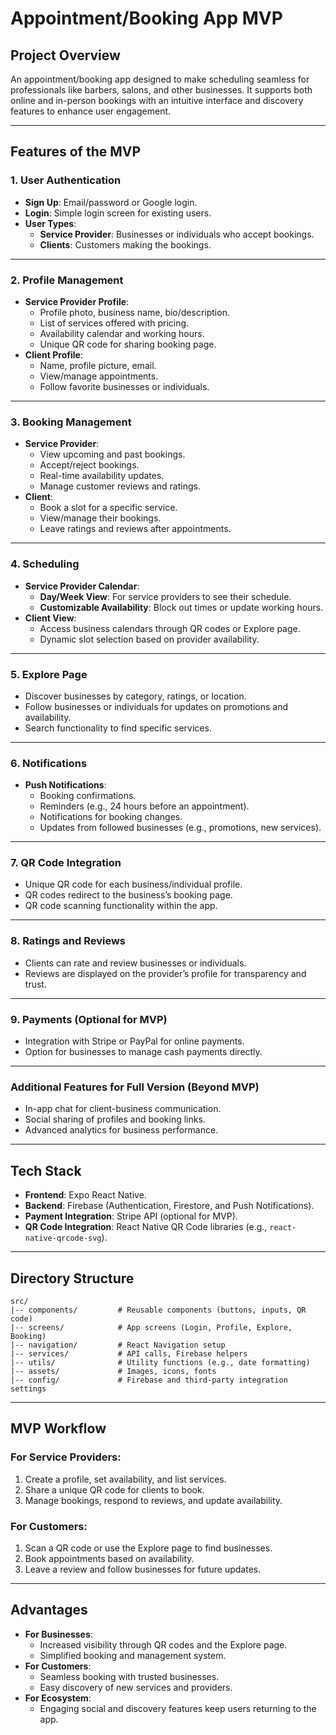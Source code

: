 # Appointment/Booking App MVP

## Project Overview
An appointment/booking app designed to make scheduling seamless for professionals like barbers, salons, and other businesses. It supports both online and in-person bookings with an intuitive interface and discovery features to enhance user engagement.

---

## Features of the MVP

### 1. **User Authentication**
- **Sign Up**: Email/password or Google login.
- **Login**: Simple login screen for existing users.
- **User Types**:
  - **Service Provider**: Businesses or individuals who accept bookings.
  - **Clients**: Customers making the bookings.

---

### 2. **Profile Management**
- **Service Provider Profile**:
  - Profile photo, business name, bio/description.
  - List of services offered with pricing.
  - Availability calendar and working hours.
  - Unique QR code for sharing booking page.
- **Client Profile**:
  - Name, profile picture, email.
  - View/manage appointments.
  - Follow favorite businesses or individuals.

---

### 3. **Booking Management**
- **Service Provider**:
  - View upcoming and past bookings.
  - Accept/reject bookings.
  - Real-time availability updates.
  - Manage customer reviews and ratings.
- **Client**:
  - Book a slot for a specific service.
  - View/manage their bookings.
  - Leave ratings and reviews after appointments.

---

### 4. **Scheduling**
- **Service Provider Calendar**:
  - **Day/Week View**: For service providers to see their schedule.
  - **Customizable Availability**: Block out times or update working hours.
- **Client View**:
  - Access business calendars through QR codes or Explore page.
  - Dynamic slot selection based on provider availability.

---

### 5. **Explore Page**
- Discover businesses by category, ratings, or location.
- Follow businesses or individuals for updates on promotions and availability.
- Search functionality to find specific services.

---

### 6. **Notifications**
- **Push Notifications**:
  - Booking confirmations.
  - Reminders (e.g., 24 hours before an appointment).
  - Notifications for booking changes.
  - Updates from followed businesses (e.g., promotions, new services).

---

### 7. **QR Code Integration**
- Unique QR code for each business/individual profile.
- QR codes redirect to the business’s booking page.
- QR code scanning functionality within the app.

---

### 8. **Ratings and Reviews**
- Clients can rate and review businesses or individuals.
- Reviews are displayed on the provider’s profile for transparency and trust.

---

### 9. **Payments (Optional for MVP)**
- Integration with Stripe or PayPal for online payments.
- Option for businesses to manage cash payments directly.

---

### Additional Features for Full Version (Beyond MVP)
- In-app chat for client-business communication.
- Social sharing of profiles and booking links.
- Advanced analytics for business performance.

---

## Tech Stack
- **Frontend**: Expo React Native.
- **Backend**: Firebase (Authentication, Firestore, and Push Notifications).
- **Payment Integration**: Stripe API (optional for MVP).
- **QR Code Integration**: React Native QR Code libraries (e.g., `react-native-qrcode-svg`).

---

## Directory Structure

```plaintext
src/
|-- components/         # Reusable components (buttons, inputs, QR code)
|-- screens/            # App screens (Login, Profile, Explore, Booking)
|-- navigation/         # React Navigation setup
|-- services/           # API calls, Firebase helpers
|-- utils/              # Utility functions (e.g., date formatting)
|-- assets/             # Images, icons, fonts
|-- config/             # Firebase and third-party integration settings
```

---

## MVP Workflow

### For Service Providers:
1. Create a profile, set availability, and list services.
2. Share a unique QR code for clients to book.
3. Manage bookings, respond to reviews, and update availability.

### For Customers:
1. Scan a QR code or use the Explore page to find businesses.
2. Book appointments based on availability.
3. Leave a review and follow businesses for future updates.

---

## Advantages
- **For Businesses**:
  - Increased visibility through QR codes and the Explore page.
  - Simplified booking and management system.
- **For Customers**:
  - Seamless booking with trusted businesses.
  - Easy discovery of new services and providers.
- **For Ecosystem**:
  - Engaging social and discovery features keep users returning to the app.